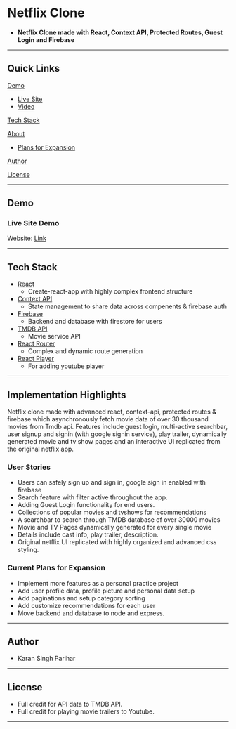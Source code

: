 
# Netflix Clone

- **Netflix Clone made with React, Context API, Protected Routes, Guest Login and Firebase**

---

## Quick Links

[Demo](#demo)

- [Live Site](#live-site-demo)
- [Video](#video-demo)

[Tech Stack](#tech-stack)

[About](#Implementation-Hightlights)

- [Plans for Expansion](#future-plans-for-expansion)

[Author](#author)

[License](#license)

---

## Demo

### Live Site Demo

Website: [Link](https://netflix-karan.netlify.app/)

---

## Tech Stack

- [React](https://github.com/facebook/react) 
  - Create-react-app with highly complex frontend structure
- [Context API](https://reactjs.org/docs/context.html/) 
  - State management to share data across compenents & firebase auth
- [Firebase](https://firebase.google.com/) 
  - Backend and database with firestore for users
- [TMDB API](https://www.themoviedb.org/?language=en-US)
  - Movie service API
- [React Router](https://reacttraining.com/react-router/web/guides/quick-start) 
  - Complex and dynamic route generation 
- [React Player](https://www.npmjs.com/package/react-player/)
  - For adding youtube player

---

## Implementation Highlights

Netflix clone made with advanced react, context-api, protected routes & firebase which asynchronously fetch movie data of over 30 thousand movies from Tmdb api. Features include guest login, multi-active searchbar, user signup and signin (with google signin service), play trailer, dynamically generated movie and tv show pages and an interactive UI replicated from the original netflix app.

### User Stories

- Users can safely sign up and sign in, google sign in enabled with firebase
- Search feature with filter active throughout the app.
- Adding Guest Login functionality for end users.
- Collections of popular movies and tvshows for recommendations
- A searchbar to search through TMDB database of over 30000 movies
- Movie and TV Pages dynamically generated for every single movie
- Details include cast info, play trailer, description. 
- Original netflix UI replicated with highly organized and advanced css styling.

### Current Plans for Expansion

- Implement more features as a personal practice project
- Add user profile data, profile picture and personal data setup
- Add paginations and setup category sorting
- Add customize recommendations for each user
- Move backend and database to node and express.

---

## Author

- Karan Singh Parihar

---

## License

- Full credit for API data to TMDB API.
- Full credit for playing movie trailers to Youtube. 

---

